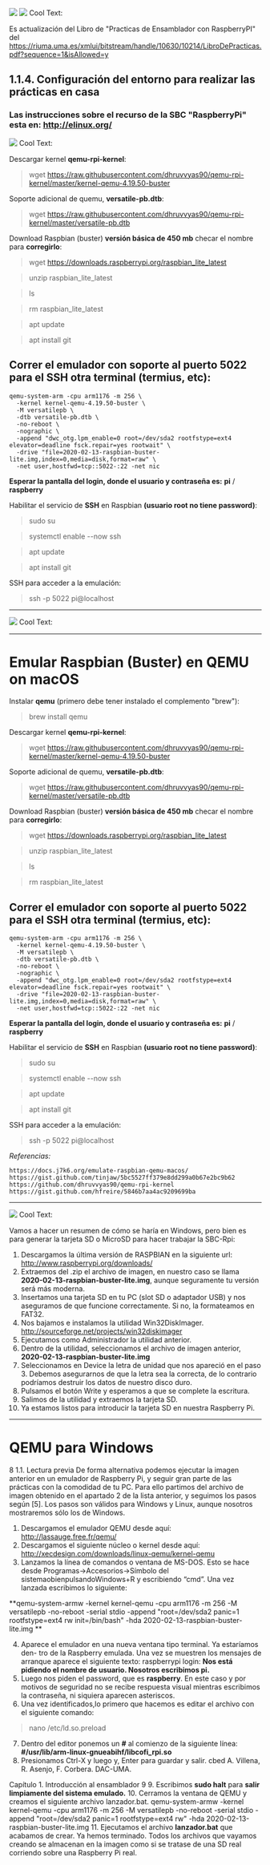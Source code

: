 ![](https://elinux.org/images/4/45/Rasp_turn_around.gif) 
![](https://images.cooltext.com/5382596.png) <a href="http://cooltext.com" target="_top"><img src="https://cooltext.com/images/ct_pixel.gif" width="80" height="15" alt="Cool Text: Logo and Graphics Generator" border="0" /></a>

Es actualización del Libro de "Practicas de Ensamblador con RaspberryPI" del https://riuma.uma.es/xmlui/bitstream/handle/10630/10214/LibroDePracticas.pdf?sequence=1&isAllowed=y

## 1.1.4. Configuración del entorno para realizar las prácticas en casa
### Las instrucciones sobre el recurso de la SBC "RaspberryPi" esta en: http://elinux.org/

![](https://images.cooltext.com/5382598.png)
<a href="http://cooltext.com" target="_top"><img src="https://cooltext.com/images/ct_pixel.gif" width="80" height="15" alt="Cool Text: Logo and Graphics Generator" border="0" /></a>


Descargar kernel **qemu-rpi-kernel**:
> wget https://raw.githubusercontent.com/dhruvvyas90/qemu-rpi-kernel/master/kernel-qemu-4.19.50-buster

Soporte adicional de quemu,  **versatile-pb.dtb**:
> wget https://raw.githubusercontent.com/dhruvvyas90/qemu-rpi-kernel/master/versatile-pb.dtb

Download Raspbian (buster) __versión básica de 450 mb__ checar el nombre para **corregirlo**:
> wget https://downloads.raspberrypi.org/raspbian_lite_latest

> unzip raspbian_lite_latest

> ls

> rm raspbian_lite_latest

> apt update

> apt install git
 
## Correr el emulador con soporte al puerto 5022 para el SSH otra terminal (termius, etc):
```
qemu-system-arm -cpu arm1176 -m 256 \
  -kernel kernel-qemu-4.19.50-buster \
  -M versatilepb \
  -dtb versatile-pb.dtb \
  -no-reboot \
  -nographic \
  -append "dwc_otg.lpm_enable=0 root=/dev/sda2 rootfstype=ext4 elevator=deadline fsck.repair=yes rootwait" \
  -drive "file=2020-02-13-raspbian-buster-lite.img,index=0,media=disk,format=raw" \
  -net user,hostfwd=tcp::5022-:22 -net nic
```
__Esperar la pantalla del login, donde el usuario y contraseña es:__  **pi** / **raspberry**

Habilitar el servicio  de **SSH** en Raspbian **(usuario root no tiene password)**:
> sudo su

> systemctl enable --now ssh

> apt update

> apt install git

SSH para acceder a la emulación:
> ssh -p 5022 pi@localhost


----
![](https://images.cooltext.com/5382600.png) <a href="http://cooltext.com" target="_top"><img src="https://cooltext.com/images/ct_pixel.gif" width="80" height="15" alt="Cool Text: Logo and Graphics Generator" border="0" /></a>

---

# Emular Raspbian (Buster) en QEMU on macOS

Instalar **qemu** (primero debe tener instalado el complemento "brew"):
> brew install qemu

Descargar kernel **qemu-rpi-kernel**:
> wget https://raw.githubusercontent.com/dhruvvyas90/qemu-rpi-kernel/master/kernel-qemu-4.19.50-buster

Soporte adicional de quemu,  **versatile-pb.dtb**:
> wget https://raw.githubusercontent.com/dhruvvyas90/qemu-rpi-kernel/master/versatile-pb.dtb

Download Raspbian (buster) __versión básica de 450 mb__ checar el nombre para **corregirlo**:
> wget https://downloads.raspberrypi.org/raspbian_lite_latest

> unzip raspbian_lite_latest

> ls

> rm raspbian_lite_latest
 
## Correr el emulador con soporte al puerto 5022 para el SSH otra terminal (termius, etc):
```
qemu-system-arm -cpu arm1176 -m 256 \
  -kernel kernel-qemu-4.19.50-buster \
  -M versatilepb \
  -dtb versatile-pb.dtb \
  -no-reboot \
  -nographic \
  -append "dwc_otg.lpm_enable=0 root=/dev/sda2 rootfstype=ext4 elevator=deadline fsck.repair=yes rootwait" \
  -drive "file=2020-02-13-raspbian-buster-lite.img,index=0,media=disk,format=raw" \
  -net user,hostfwd=tcp::5022-:22 -net nic
```
__Esperar la pantalla del login, donde el usuario y contraseña es:__  **pi** / **raspberry**

Habilitar el servicio  de **SSH** en Raspbian **(usuario root no tiene password)**:
> sudo su

> systemctl enable --now ssh

> apt update

> apt install git

SSH para acceder a la emulación:
> ssh -p 5022 pi@localhost

_Referencias:_
```
https://docs.j7k6.org/emulate-raspbian-qemu-macos/
https://gist.github.com/tinjaw/5bc5527ff379e8dd299a0b67e2bc9b62
https://github.com/dhruvvyas90/qemu-rpi-kernel
https://gist.github.com/hfreire/5846b7aa4ac9209699ba
```

----

![](https://images.cooltext.com/5382612.png) <a href="http://cooltext.com" target="_top"><img src="https://cooltext.com/images/ct_pixel.gif" width="80" height="15" alt="Cool Text: Logo and Graphics Generator" border="0" /></a>

Vamos a hacer un resumen de cómo se haría en Windows, pero bien es para generar la tarjeta SD o MicroSD para hacer trabajar la SBC-Rpi:

1. Descargamos la última versión de RASPBIAN en la siguiente url:
http://www.raspberrypi.org/downloads/
2. Extraemos del .zip el archivo de imagen, en nuestro caso se llama **2020-02-13-raspbian-buster-lite.img**, aunque seguramente tu versión será más moderna.
3. Insertamos una tarjeta SD en tu PC (slot SD o adaptador USB) y nos aseguramos de que funcione correctamente. Si no, la formateamos en FAT32.
4. Nos bajamos e instalamos la utilidad Win32DiskImager.
http://sourceforge.net/projects/win32diskimager
5. Ejecutamos como Administrador la utilidad anterior.
6. Dentro de la utilidad, seleccionamos el archivo de imagen anterior, **2020-02-13-raspbian-buster-lite.img**
7. Seleccionamos en Device la letra de unidad que nos apareció en el paso 3. Debemos asegurarnos de que la letra sea la correcta, de lo contrario podríamos destruir los datos de nuestro disco duro.
8. Pulsamos el botón Write y esperamos a que se complete la escritura.
9. Salimos de la utilidad y extraemos la tarjeta SD.
10. Ya estamos listos para introducir la tarjeta SD en nuestra Raspberry Pi.

----
# QEMU para Windows
 
8 1.1. Lectura previa
 De forma alternativa podemos ejecutar la imagen anterior en un emulador de Raspberry Pi, y seguir gran parte de las prácticas con la comodidad de tu PC. Para ello partimos del archivo de imagen obtenido en el apartado 2 de la lista anterior, y seguimos los pasos según [5]. Los pasos son válidos para Windows y Linux, aunque nosotros mostraremos sólo los de Windows.
1. Descargamos el emulador QEMU desde aquí:
http://lassauge.free.fr/qemu/
2. Descargamos el siguiente núcleo o kernel desde aquí:
http://xecdesign.com/downloads/linux-qemu/kernel-qemu
3. Lanzamos la línea de comandos o ventana de MS-DOS. Esto se hace desde Programas->Accesorios->Símbolo del sistemaobienpulsandoWindows+R y escribiendo “cmd”. Una vez lanzada escribimos lo siguiente:

**qemu-system-armw -kernel kernel-qemu -cpu arm1176
-m 256 -M versatilepb -no-reboot -serial stdio -append "root=/dev/sda2 panic=1 rootfstype=ext4 rw init=/bin/bash" -hda 2020-02-13-raspbian-buster-lite.img **

4. Aparece el emulador en una nueva ventana tipo terminal. Ya estaríamos den- tro de la Raspberry emulada. Una vez se muestren los mensajes de arranque aparece el siguiente texto:
raspberrypi login:
__Nos está pidiendo el nombre de usuario. Nosotros escribimos pi.__
5. Luego nos piden el password, que es **raspberry**. En este caso y por motivos de seguridad no se recibe respuesta visual mientras escribimos la contraseña, ni siquiera aparecen asteriscos.
6. Una vez identificados,lo primero que hacemos es editar el archivo con el siguiente comando:
> nano /etc/ld.so.preload

7. Dentro del editor ponemos un **#** al comienzo de la siguiente línea: 
**#/usr/lib/arm-linux-gnueabihf/libcofi_rpi.so**
8. Presionamos Ctrl-X y luego y, Enter para guardar y salir.
cbed A. Villena, R. Asenjo, F. Corbera. DAC-UMA.
         
Capítulo 1. Introducción al ensamblador 9
9. Escribimos **sudo halt** para __salir limpiamente del sistema emulado.__
10. Cerramos la ventana de QEMU y creamos el siguiente archivo lanzador.bat.
qemu-system-armw -kernel kernel-qemu -cpu arm1176
-m 256 -M versatilepb -no-reboot -serial stdio -append "root=/dev/sda2 panic=1 rootfstype=ext4 rw"
-hda 2020-02-13-raspbian-buster-lite.img
11. Ejecutamos el archivo **lanzador.bat** que acabamos de crear. Ya hemos terminado. Todos los archivos que vayamos creando se almacenan en la imagen como si se tratase de una SD real corriendo sobre una Raspberry Pi real.


